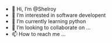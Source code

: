 - 👋 Hi, I’m @Shelroy
- 👀 I’m interested in software developent 
- 🌱 I’m currently learning python
- 💞️ I’m looking to collaborate on ...
- 📫 How to reach me ...

<!---
Shelroy/Shelroy is a ✨ special ✨ repository because its `README.md` (this file) appears on your GitHub profile.
You can click the Preview link to take a look at your changes.
--->
